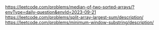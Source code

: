 https://leetcode.com/problems/median-of-two-sorted-arrays/?envType=daily-question&envId=2023-09-21
https://leetcode.com/problems/split-array-largest-sum/description/
https://leetcode.com/problems/minimum-window-substring/description/
